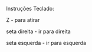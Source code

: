 Instruções
Teclado:

Z - para atirar

seta direita - ir para direita

seta esquerda - ir para esquerda
